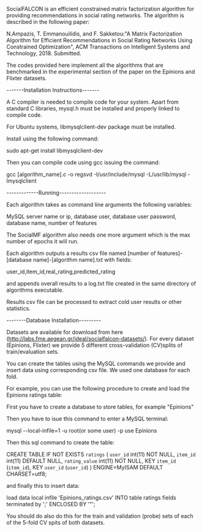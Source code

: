 SocialFALCON is an efficient constrained matrix factorization algorithm for providing recommendations in social rating networks. The algorithm is described in the following paper:

N.Ampazis, T. Emmanouilidis, and F. Sakketou:"A Matrix Factorization Algorithm for Efficient Recommendations in Social Rating Networks Using Constrained Optimization", ACM Transactions on Intelligent Systems and Technology, 2018. Submitted.

The codes provided here implement all the algorithms that are benchmarked in the experimental section of the paper on the Epinions and Flixter datasets.


-------Installation Instructions-------

A C compiler is needed to compile code for your system. Apart from standard C libraries, mysql.h must be installed and properly linked to compile code.

For Ubuntu systems, libmysqlclient-dev package must be installed.

Install using the following command:

sudo apt-get install libmysqlclient-dev

Then you can compile code using gcc issuing the command:

gcc [algorithm_name].c -o regsvd -I/usr/include/mysql -L/usr/lib/mysql -lmysqlclient

-------------Running-------------------

Each algorithm takes as command line arguments the following variables:

MySQL server name or ip, database user, database user password, database name, number of features

The SocialMF algorithm also needs one more argument which is the max number of epochs it will run.

Each algorithm outputs a results csv file named [number of features]-[database name]-[algorithm name].txt with fields:

user_id,item_id,real_rating,predicted_rating

and appends overall results to a log.txt file created in the same directory of algorithms executable.

Results csv file can be processed to extract cold user results or other statistics.

--------Database Installation---------

Datasets are available for download from here (http://labs.fme.aegean.gr/ideal/socialfalcon-datasets/). For every dataset (Epinions, Flixter) we provide 5 different cross-validation (CV)splits of train/evaluation sets. 

You can create the tables using the MySQL commands we provide and insert data using corresponding csv file. We used one database for each fold.

For example, you can use the following procedure to create and load the Epinions ratings table:

First you have to create a database to store tables, for example "Epinions"

Then you have to isue this command to enter a MySQL terminal:

mysql --local-infile=1 -u root(or some user) -p
use Epinions

Then this sql command to create the table:

CREATE TABLE IF NOT EXISTS `ratings` (
`user_id` int(11) NOT NULL,
`item_id` int(11) DEFAULT NULL,
`rating_value` int(11) NOT NULL,
KEY `item_id` (`item_id`),
KEY `user_id` (`user_id`)
) ENGINE=MyISAM DEFAULT CHARSET=utf8;

and finally this to insert data:

load data local infile 'Epinions_ratings.csv' INTO table ratings fields terminated by ';' ENCLOSED BY '"';

You should do also do this for the train and validation (probe) sets of each of the 5-fold CV spits of both datasets.


